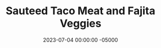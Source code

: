 ---
layout: post
title:  "Sauteed Taco Meat and Fajita Veggies"
date:   2023-07-04 00:00:00 -05000
categories: 
- Recipes
- Ground Meat
permalink: /recipes/taco
image: /assets/Food/Ground Meat/Taco/taco-cover.jpg
ing: taco-ing
facts: taco-facts
section1: Spice Mix
start2: Minced garlic
section2: Meat
start3: Bell pepper
section3: Vegetables
start4: 
section4: 
start5: 
section5: 
Prep: 15
Rest: 
Cook: 30
Source1: https://www.allrecipes.com/recipe/255545/ground-turkey-taco-meat/
Source2: 
whisk: https://s.samsungfood.com/HXlPB
tags: 
- fajita
- ground
- beef
- turkey
- chicken
- party
- beans
- cheese
- salsa
- shell
- tortilla
- shredded
- mexican
- brown
- rice
- vic
Description: Taco Tuesday was a tradition among friends in college, and this recipe suits a crowd really well. Just like my <a href="fajitas">Chicken Fajitas with Peppers</a> recipe, these are an awesome way for each person to build their own meals and have fun at the table. For a no garlic and onion version, see my <a href="low-fodmap-tacos">Low FODMAP Chicken Tacos</a> recipe.  Invite some people over to make tacos and whip up some <a href="salsa">Five Minute Salsa (No Garlic/Onion)</a> or <a href="guacamole">Holy Guacamole</a>; what are you waiting for!
Instructions: 
- Mix together seasonings in a medium bowl or mason jar and set aside<br><br>

- Start with the peppers and onions, since they will take the longest. Preheat a 12" nonstick pan over medium heat with a spray of oil. Wash the vegetables, and cut into long thin strips. Add to the pan with some oil and garlic<br><br>

- Season with your spice mix, about 2 tbsp. Cover and cook until soft, browned, and lightly charred, about 20 minutes. Finish with lime juice<br><br>
- <center><img src="/assets/Food/Ground Meat/Taco/taco-veggies.jpg" alt="" class="instruction-image"></center><br>

- As the peppers cook, move over to the meat. Heat a large pan on medium heat. Add the oil, garlic, and meat to the pan. Brown the meat, and cook until no longer pink<br><br>

- Stir in the rest spice mixture and pour in water. Reduce heat to 2 and simmer, stirring occasionally, until most of the liquid is absorbed, about 10 minutes. Uncovered<br><br>

- Stir in the apple cider vinegar and lime juice. Simmer until flavors combine, 3-4 minutes<br><br>
- <center><img src="/assets/Food/Ground Meat/Taco/taco-meat.jpg" alt="" class="instruction-image"></center><br>

- Serve with <a href="tortilla">Oat-Wheat Tortillas</a>, cheese, and <a href="rice-and-beans">Classic Rice and Beans</a>, or make into a taco salad<br><br>
- <center><img src="/assets/Food/Ground Meat/Taco/taco-salad.jpg" alt="" class="instruction-image"></center><br>
---